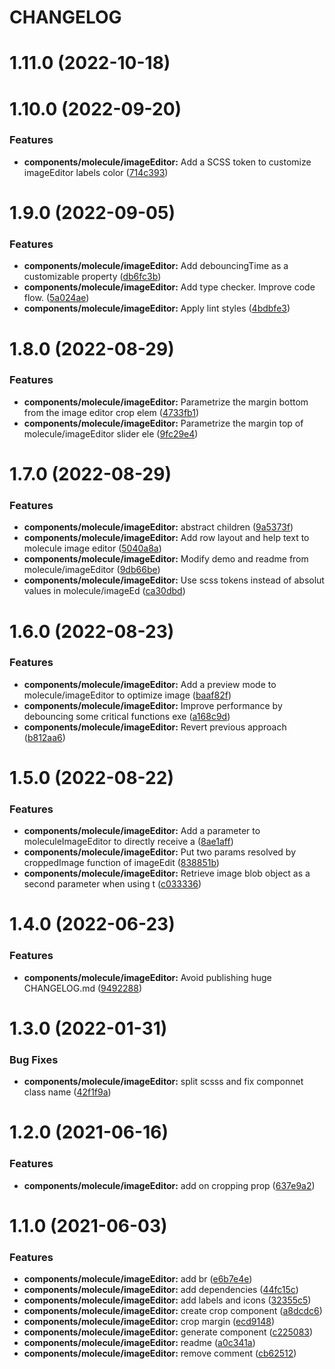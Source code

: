 # CHANGELOG

# 1.11.0 (2022-10-18)



# 1.10.0 (2022-09-20)


### Features

* **components/molecule/imageEditor:** Add a SCSS token to customize imageEditor labels color ([714c393](https://github.com/SUI-Components/sui-components/commit/714c393e87c94deb5fe2cb2f8f968deb7ce1224f))



# 1.9.0 (2022-09-05)


### Features

* **components/molecule/imageEditor:** Add debouncingTime as a customizable property ([db6fc3b](https://github.com/SUI-Components/sui-components/commit/db6fc3b67189344c0b8f8d808f7be0d23aa29ef4))
* **components/molecule/imageEditor:** Add type checker. Improve code flow. ([5a024ae](https://github.com/SUI-Components/sui-components/commit/5a024ae511dff4aa1496a4dadaf0b316b52cfa36))
* **components/molecule/imageEditor:** Apply lint styles ([4bdbfe3](https://github.com/SUI-Components/sui-components/commit/4bdbfe31bb4a5bd5cee99cefd56da0283b6d03f6))



# 1.8.0 (2022-08-29)


### Features

* **components/molecule/imageEditor:** Parametrize the margin bottom from the image editor crop elem ([4733fb1](https://github.com/SUI-Components/sui-components/commit/4733fb10f8978344e79f75972623e13796d17a29))
* **components/molecule/imageEditor:** Parametrize the margin top of molecule/imageEditor slider ele ([9fc29e4](https://github.com/SUI-Components/sui-components/commit/9fc29e40d3c0f310535785befd170dc5876b673d))



# 1.7.0 (2022-08-29)


### Features

* **components/molecule/imageEditor:** abstract children ([9a5373f](https://github.com/SUI-Components/sui-components/commit/9a5373fca5fc68ca8a8dbbc237cc835ce686db13))
* **components/molecule/imageEditor:** Add row layout and help text to molecule image editor ([5040a8a](https://github.com/SUI-Components/sui-components/commit/5040a8aad30e078b35b4994551b51817038c1444))
* **components/molecule/imageEditor:** Modify demo and readme from molecule/imageEditor ([9db66be](https://github.com/SUI-Components/sui-components/commit/9db66be6fea63a070045c255da7f62edb9f083de))
* **components/molecule/imageEditor:** Use scss tokens instead of absolut values in molecule/imageEd ([ca30dbd](https://github.com/SUI-Components/sui-components/commit/ca30dbdef8286323e05e61a96d6fafe4e8162d8e))



# 1.6.0 (2022-08-23)


### Features

* **components/molecule/imageEditor:** Add a preview mode to molecule/imageEditor to optimize image ([baaf82f](https://github.com/SUI-Components/sui-components/commit/baaf82f91d9feb584bb6f39f3fb5fdf0a14ef641))
* **components/molecule/imageEditor:** Improve performance by debouncing some critical functions exe ([a168c9d](https://github.com/SUI-Components/sui-components/commit/a168c9dff72d40fa8da583cc2e4f6486a9b53e49))
* **components/molecule/imageEditor:** Revert previous approach ([b812aa6](https://github.com/SUI-Components/sui-components/commit/b812aa6ca24a23f904a8fc880def36c1b95daddd))



# 1.5.0 (2022-08-22)


### Features

* **components/molecule/imageEditor:** Add a parameter to moleculeImageEditor to directly receive a ([8ae1aff](https://github.com/SUI-Components/sui-components/commit/8ae1affa6e125892a60e9945ef96bbfb965fe49c))
* **components/molecule/imageEditor:** Put two params resolved by croppedImage function of imageEdit ([838851b](https://github.com/SUI-Components/sui-components/commit/838851ba80356fd029883593234d00ffb03367f1))
* **components/molecule/imageEditor:** Retrieve image blob object as a second parameter when using t ([c033336](https://github.com/SUI-Components/sui-components/commit/c03333689aa5f38fd18b3910dd8f07b6667a092d))



# 1.4.0 (2022-06-23)


### Features

* **components/molecule/imageEditor:** Avoid publishing huge CHANGELOG.md ([9492288](https://github.com/SUI-Components/sui-components/commit/94922880137c5bb848e9419d6ae7a14cafb516cc))



# 1.3.0 (2022-01-31)


### Bug Fixes

* **components/molecule/imageEditor:** split scsss and fix componnet class name ([42f1f9a](https://github.com/SUI-Components/sui-components/commit/42f1f9a1199db1b553224bb31ba2015e0ad99796))



# 1.2.0 (2021-06-16)


### Features

* **components/molecule/imageEditor:** add on cropping prop ([637e9a2](https://github.com/SUI-Components/sui-components/commit/637e9a2c06cd621058829b9396b9985e6e61b551))



# 1.1.0 (2021-06-03)


### Features

* **components/molecule/imageEditor:** add br ([e6b7e4e](https://github.com/SUI-Components/sui-components/commit/e6b7e4e96d6ad9194c984240f30c7c534044b0b8))
* **components/molecule/imageEditor:** add dependencies ([44fc15c](https://github.com/SUI-Components/sui-components/commit/44fc15c52b3b22cb64b22f18c033b2c85a751748))
* **components/molecule/imageEditor:** add labels and icons ([32355c5](https://github.com/SUI-Components/sui-components/commit/32355c575268e4f9b983ce95a406b3cf1497e5f1))
* **components/molecule/imageEditor:** create crop component ([a8dcdc6](https://github.com/SUI-Components/sui-components/commit/a8dcdc6a04e091ded3c6d209887270af57968a9c))
* **components/molecule/imageEditor:** crop margin ([ecd9148](https://github.com/SUI-Components/sui-components/commit/ecd91489b53166c549d322b7596b79f24a8d3dd0))
* **components/molecule/imageEditor:** generate component ([c225083](https://github.com/SUI-Components/sui-components/commit/c225083ed2036eb631094ea38cfe38e19a926bb6))
* **components/molecule/imageEditor:** readme ([a0c341a](https://github.com/SUI-Components/sui-components/commit/a0c341a67e5abdfc91099cd6f5d95ddfe77802d4))
* **components/molecule/imageEditor:** remove comment ([cb62512](https://github.com/SUI-Components/sui-components/commit/cb62512505132fc9aea597bceb1a974019fbea8c))



